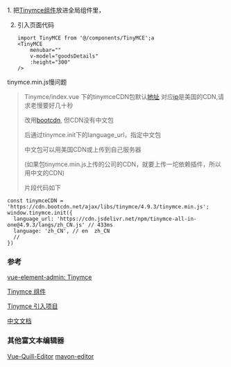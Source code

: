 ﻿﻿1. 把[Tinymce组件](https://github.com/PanJiaChen/vue-element-admin/blob/master/src/components/Tinymce)放进全局组件里，

2. 引入页面代码

   ```
   import TinyMCE from '@/components/TinyMCE';a
   <TinyMCE
       menubar=""
       v-model="goodsDetails"
       :height="300"
   />
   ```

   

tinymce.min.js慢问题

   > Tinymce/index.vue 下的tinymceCDN包默认[地址](https://cdn.jsdelivr.net/npm/tinymce-all-in-one@4.9.3/tinymce.min.js) 对应[ip](151.101.109.229)是美国的CDN,请求老慢要好几十秒
   >
   > 改用[bootcdn](https://cdn.bootcdn.net/ajax/libs/tinymce/4.9.3/tinymce.min.js), 但CDN没有中文包
   >
   > 后通过tinymce.init下的language_url，指定中文包
   >
   > 中文包可以用美国CDN或上传到自己服务器 
   >
   > (如果包tinymce.min.js上传的公司的CDN，就要上传一坨依赖插件，所以用中文的CDN)
   >
   > 片段代码如下

   ```
   const tinymceCDN = 'https://cdn.bootcdn.net/ajax/libs/tinymce/4.9.3/tinymce.min.js';
   window.tinymce.init({
     language_url: 'https://cdn.jsdelivr.net/npm/tinymce-all-in-one@4.9.3/langs/zh_CN.js' // 433ms
     language: 'zh_CN', // en  zh_CN
     // 
   })
   ```

 







  

### 参考

﻿[vue-element-admin: Tinymce](https://panjiachen.github.io/vue-element-admin-site/feature/component/rich-editor.html#tinymce)

[Tinymce 组件](https://github.com/PanJiaChen/vue-element-admin/blob/master/src/views/components-demo/tinymce.vue)

[Tinymce 引入项目](https://www.jianshu.com/p/ad02e71a4fae)

[中文文档](http://tinymce.ax-z.cn/)



### 其他富文本编辑器

[Vue-Quill-Editor](https://www.cnblogs.com/wjlbk/p/12884661.html)
[mavon-editor](https://www.cnblogs.com/hermit-gyqy/p/12101324.html)
